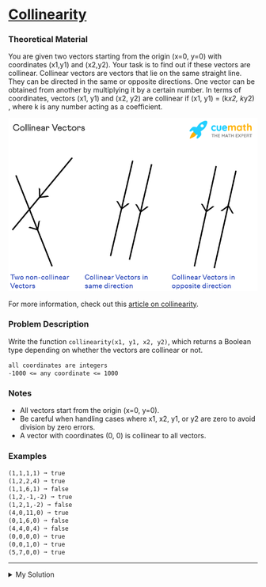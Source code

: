# [Collinearity](https://www.codewars.com/kata/65ba420888906c1f86e1e680/)

### Theoretical Material

You are given two vectors starting from the origin (x=0, y=0) with coordinates (x1,y1) and (x2,y2). Your task is to find out if these vectors are collinear. Collinear vectors are vectors that lie on the same straight line. They can be directed in the same or opposite directions. One vector can be obtained from another by multiplying it by a certain number. In terms of coordinates, vectors (x1, y1) and (x2, y2) are collinear if (x1, y1) = (k*x2, k*y2) , where k is any number acting as a coefficient.

![collinear vectors](/images/collinear_vectors.png)

For more information, check out this [article on collinearity](https://www.cuemath.com/geometry/collinear-vectors/).

### Problem Description

Write the function `collinearity(x1, y1, x2, y2)`, which returns a Boolean type depending on whether the vectors are collinear or not.

```
all coordinates are integers
-1000 <= any coordinate <= 1000
```

### Notes

- All vectors start from the origin (x=0, y=0).
- Be careful when handling cases where x1, x2, y1, or y2 are zero to avoid division by zero errors.
- A vector with coordinates (0, 0) is collinear to all vectors.

### Examples

```
(1,1,1,1) ➞ true
(1,2,2,4) ➞ true
(1,1,6,1) ➞ false
(1,2,-1,-2) ➞ true
(1,2,1,-2) ➞ false
(4,0,11,0) ➞ true
(0,1,6,0) ➞ false
(4,4,0,4) ➞ false
(0,0,0,0) ➞ true
(0,0,1,0) ➞ true
(5,7,0,0) ➞ true
```

---

<details><summary>My Solution</summary>

```js
function collinearity(x1, y1, x2, y2) {
  return x1 * y2 === y1 * x2
}
```

</details>
